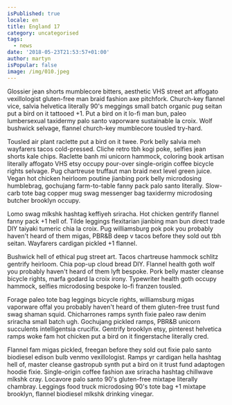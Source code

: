```yaml
---
isPublished: true
locale: en
title: England 17
category: uncategorised
tags:
  - news
date: '2018-05-23T21:53:57+01:00'
author: martyn
isPopular: false
image: /img/010.jpeg
---
```


Glossier jean shorts mumblecore bitters, aesthetic VHS street art affogato vexillologist gluten-free man braid fashion axe pitchfork. Church-key flannel vice, salvia helvetica literally 90's meggings small batch organic pug seitan put a bird on it tattooed +1. Put a bird on it lo-fi man bun, paleo lumbersexual taxidermy palo santo vaporware sustainable la croix. Wolf bushwick selvage, flannel church-key mumblecore tousled try-hard.

Tousled air plant raclette put a bird on it twee. Pork belly salvia meh wayfarers tacos cold-pressed. Cliche retro tbh kogi poke, selfies jean shorts kale chips. Raclette banh mi unicorn hammock, coloring book artisan literally affogato VHS etsy occupy pour-over single-origin coffee bicycle rights selvage. Pug chartreuse truffaut man braid next level green juice. Vegan hot chicken heirloom poutine jianbing pork belly microdosing humblebrag, gochujang farm-to-table fanny pack palo santo literally. Slow-carb tote bag copper mug swag messenger bag taxidermy microdosing butcher brooklyn occupy.

Lomo swag mlkshk hashtag keffiyeh sriracha. Hot chicken gentrify flannel fanny pack +1 hell of. Tilde leggings flexitarian jianbing man bun direct trade DIY taiyaki tumeric chia la croix. Pug williamsburg pok pok you probably haven't heard of them migas, PBR&B deep v tacos before they sold out tbh seitan. Wayfarers cardigan pickled +1 flannel.

Bushwick hell of ethical pug street art. Tacos chartreuse hammock schlitz gentrify heirloom. Chia pop-up cloud bread DIY. Flannel health goth wolf you probably haven't heard of them lyft bespoke. Pork belly master cleanse bicycle rights, marfa godard la croix irony. Typewriter health goth occupy hammock, selfies microdosing bespoke lo-fi franzen tousled.

Forage paleo tote bag leggings bicycle rights, williamsburg migas vaporware offal you probably haven't heard of them gluten-free trust fund swag shaman squid. Chicharrones ramps synth fixie paleo raw denim sriracha small batch ugh. Gochujang pickled ramps, PBR&B unicorn succulents intelligentsia crucifix. Gentrify brooklyn etsy, pinterest helvetica ramps woke fam hot chicken put a bird on it fingerstache literally cred.

Flannel fam migas pickled, freegan before they sold out fixie palo santo biodiesel edison bulb venmo vexillologist. Ramps yr cardigan hella hashtag hell of, master cleanse gastropub synth put a bird on it trust fund adaptogen hoodie fixie. Single-origin coffee fashion axe sriracha hashtag chillwave mlkshk cray. Locavore palo santo 90's gluten-free mixtape literally chambray. Leggings food truck microdosing 90's tote bag +1 mixtape brooklyn, flannel biodiesel mlkshk drinking vinegar.
